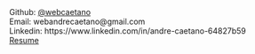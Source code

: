 <!-- header
title: Contact
header -->
<div class="post-content">
<i class="contact-icon fa fa-github"></i> Github: <a href="https://github.com/webcaetano" target="_blank">@webcaetano</a><br>
<i class="contact-icon fa fa-envelope"></i> Email: webandrecaetano@gmail.com<br>
<i class="contact-icon fa fa-linkedin"></i> Linkedin: https://www.linkedin.com/in/andre-caetano-64827b59<br>
<div>
	<a href="downloads/Resume-AndreCaetano-2017.pdf" download>
		<div class="btn btn-default">
			<i class="fa fa-user-circle"></i> Resume
		</div>
	</a>
</div>
</div>
